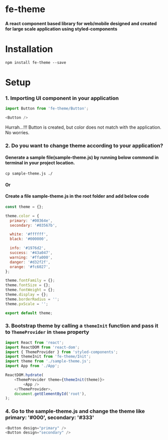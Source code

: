 # fe-theme

   #### A react component based library for web/mobile designed and created for large scale application using styled-components

# Installation

    npm install fe-theme --save

# Setup

### 1. Importing UI component in your application
```js
import Button from 'fe-theme/Button';
```

```js
<Button />
```
Hurrah...!!! Button is created, but color does not match with the application. No worries.
  

### 2. Do you want to change theme according to your application?
#### Generate a sample file(sample-theme.js) by running below commond in terminal in your project location.

```cp sample-theme.js ./```

#### Or

#### Create a file sample-theme.js in the root folder and add below code
```js
const theme = {};

theme.color = {
  primary: '#00364e',
  secondary: '#03567b',

  white: '#ffffff',
  black: '#000000',

  info: '#1976d2',
  success: '#43a047',
  warning: '#ffa000',
  danger: '#d32f2f',
  orange: '#fc6027',
};

theme.fontFamily = {};
theme.fontSize = {};
theme.fontWeight = {};
theme.display = {};
theme.borderRadius = '';
theme.pxScale = '';

export default theme;
```


### 3. Bootstrap theme by calling a ```themeInit```  function and pass it to ```ThemeProvider``` in ```theme``` property

```js
import React from 'react';
import ReactDOM from 'react-dom';
import { ThemeProvider } from 'styled-components';
import themeInit from 'fe-theme/Init';
import theme from './sample-theme.js';
import App from './App';

ReactDOM.hydrate(
    <ThemeProvider theme={themeInit(theme)}>
        <App />
    </ThemeProvider>,
    document.getElementById('root'),
);
```

### 4. Go to the sample-theme.js and change the theme like primary: '#000', secondary: '#333'
```js
<Button design="primary" />
<Button design="secondary" />
```


